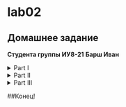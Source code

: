 # lab02
## Домашнее задание

**Студента группы ИУ8-21**
**Барш Иван**

<details>
<summary>Part I</summary>

1. Создайте пустой репозиторий на сервисе github.com (или gitlab.com, или bitbucket.com).  
![Созданный пустой репозиторий](./repository.png)

2. Выполните инструкцию по созданию первого коммита на странице репозитория, созданного на предыдещем шаге.
![Выполненая инструкция, по созданию репозитория](./instruction.png)

3. Создайте файл ```hello_world.cpp```
в локальной копии репозитория (который должен был появиться на шаге 2). Реализуйте программу **Hello world** на языке C++ используя плохой стиль кода. Например, после заголовочных файлов вставьте строку ```using namespace std;```.
```sh
nano hello_world.cpp
```
Открылся редактор файлов, в котором была написана нужная программа.

4. Добавьте этот файл в локальную копию репозитория.
```git add .```

5. Закоммитьте изменения с осмысленным сообщением.\
```git commit -m "added 1st programm(hello_world.cpp)"```
```sh
[main 2e6d71d] added 1st programm(hello_world.cpp)
 1 file changed, 5 insertions(+)
 create mode 100644 hello_world.cpp
```

6. Изменитьте исходный код так, чтобы программа через стандартный поток ввода запрашивалось имя пользователя. А в стандартный поток вывода печаталось сообщение ```Hello world from @name```
, где ```@name```
имя пользователя. 

Добавили строки
```sh include <string> string name; cin >> name;```

7. Закоммитьте новую версию программы. Почему не надо добавлять файл повторно git add?

```git commit -m "modified hello_world.cpp"```

```sh
Текущая ветка: main
Ваша ветка опережает «origin/main» на 1 коммит.
  (используйте «git push», чтобы опубликовать ваши локальные коммиты)

Изменения, которые не в индексе для коммита:
  (используйте «git add <файл>...», чтобы добавить файл в индекс)
  (используйте «git restore <файл>...», чтобы отменить изменения в рабочем каталоге)
        изменено:      hello_world.cpp
```

8. Запуште изменения в удалёный репозиторий.\
```git push```

9. Проверьте, что история коммитов доступна в удалёный репозитории.\
![Коммиты](./activity.png)
</details>

<details>
<summary>Part II</summary>

1. В локальной копии репозитория создайте локальную ветку ```patch1```.\
```git branch patch1
git push origin patch1```

2. Внесите изменения в ветке ```patch1```
по исправлению кода и избавления от ```using namespace std;```.\
Перешли в ветку ```patch1```: ```git checkout patch1```\
```M       hello_world.cpp
Переключились на ветку «patch1» ```
Изменили файл также через nano.

3. **commit, push** локальную ветку в удалённый репозиторий.
```sh
git commit -am "vers. without 'using namespace std;'"
git push --set-upstream lab2 patch1
```

4. Проверьте, что ветка ```patch1```
доступна в удалёный репозитории.
![Проверка доступности новой ветки](./patch1.png)

5. Создайте pull-request ```patch1 -> master```
Для этого на самой странице репозитория надо нажать кнопку ```Compare && pull request```
![Проверка доступности новой ветки](./CandPR.png)

6. В локальной копии в ветке ```patch1```
добавьте в исходный код комментарии. 
Всё также через nano добавили комментарии.

7. **commit, push** сделали аналогично предыдущему подобному шагу.
```sh
git commit -am "vers. without 'using namespace std;' 2"
git push --set-upstream lab02 patch1
```

8. Проверьте, что новые изменения есть в созданном на **шаге 5** pull-request.\
![проверка изменений в pull-request](./checking_for_chages.png)

9. В удалённый репозитории выполните слияние PR ```patch1 -> master```
и удалите ветку ```patch1```
в удаленном репозитории.
Это всё делается в интерфейсе GitHub, по приведенной ниже инструкции на фотографиях.
![Выполненый merge и delete patch1](./PR_1.png)
![Выполненый merge и delete patch1](./PR_2.png)
![Выполненый merge и delete patch1](./PR_3.png)
![Выполненый merge и delete patch1](./PR_4.png)

10. Локально выполните **pull** 

```git checkout main```
- перейти в основную ветку 

```git pull```
- получить все изменения 

11. С помощью команды **git log** просмотрите историю в локальной версии ветки ```master```
<details>
<summary>Вывод команды:</summary>

```sh
Merge: 2e6d71d 1cfdf9b
Author: Amperka04 <49093447+Amperka04@users.noreply.github.com>
Date:   Fri Apr 11 01:13:22 2025 +0300

    Merge pull request #1 from Amperka04/patch1
    
    version without 'using namespace std;'

commit 1cfdf9bc5a0b5e3ace3b696334677bc32f6b7f7f (origin/patch1, patch1)
Author: Amperka04 <barshivan@gmail.com>
Date:   Fri Apr 11 00:44:04 2025 +0300

    version without 'using namespace std;' 2

commit 7132718ed38bf909b57e4a2b174951342f686ea8
Author: Amperka04 <barshivan@gmail.com>
Date:   Fri Mar 28 16:41:26 2025 +0300

    version without 'using namespace std;'

commit 2e6d71df4fccd322e97a4315f7f94d4c53e356dc
Author: Amperka04 <barshivan@gmail.com>
Date:   Fri Mar 14 17:21:24 2025 +0300

    added 1st programm(hello_world.cpp)

commit 2e819b1e463fe36c4d8b855d305e6802d00ac3e6
Author: Amperka04 <barshivan@gmail.com>
Date:   Fri Mar 14 17:06:24 2025 +0300

    FiRsT cOmMiT
```
</details>

12. Удалите локальную ветку ```patch1```

```git branch -d patch1```
- удаляем локально ветку ```patch1```

```git fetch --prune```
- удаляем информацию об удалённой ветке

</details>

<details>
<summary>Part III</summary>

1. Создайте новую локальную ветку ```patch2```.

```sh
git branch patch2 // Содание новой ветки
git checkout patch2 // Переход в новую ветку
```

2. Измените code style с помощью утилиты clang-format. Например, используя опцию ```-style=Mozilla```
```clang-format -style=Mozilla -i hello_world.cpp```
изменили формат

3. **commit, push**, создайте pull-request ```patch2 -> master```.
```sh
git commit -am "changed style 'hello_world.cpp' to Mozila"
git push --set-upstream lab02 patch2
```
pull-request содаётся через сайт Git-Hub при помощи зеленой кнопки "Compare & pull request"

4. В ветке master в удаленном репозитории измените комментарии, например, расставьте знаки препинания, переведите комментарии на другой язык.\
Выполняется через сайт. Полное выполнение данного пункта можно увидеть в истории commit'ов репозитория
![изменения](./upd_patch2_1.png)

5. Убедитесь, что в pull-request появились конфликтны.
![конфликт версий](./conflict.png)

6. Для этого локально выполните **pull + rebase** (точную последовательность команд, следует узнать самостоятельно). **Исправьте конфликты.**
```sh
git pul --rebase lab2 main
nano hello_world.cpp // Исправляем конфликт в файле (удаляем маркеры <<, ==, >>)
git add hello_world.cpp // Фиксируем изменения 
git rebase --continue // Продолжаем исправление конфликтов
```

7. Сделайте force push в ветку ```patch2```
```sh
git push lab02 patch2 --force-with-lease
```
//--force-with-lease для безопасного форсированного пуша


8. Убедитеcь, что в pull-request пропали конфликтны.
![Конфликты пропали](./no_conflicts.png)


9. Вмержите pull-request ```patch2 -> master```
Последовательность действий аналогична шагам в **пункте 8 в Part II**.
![Выполненый merge](./PR2_1.png)
![Выполненый merge](./PR2_2.png)
![Выполненый merge](./PR2_3.png)
![Выполненый merge](./PR2_4.png)
</details>

##Конец!
